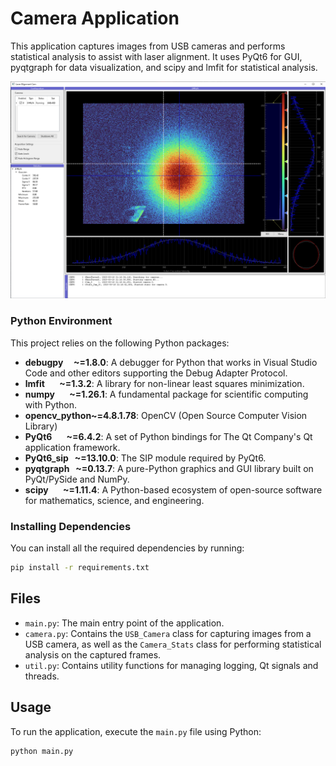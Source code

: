 # Camera Application

This application captures images from USB cameras and performs statistical analysis to assist with laser alignment. It uses PyQt6 for GUI, pyqtgraph for data visualization, and scipy and lmfit for statistical analysis.

![Screenshot](screenshot.png)

### Python Environment

This project relies on the following Python packages:

- **debugpy     ~=1.8.0**: A debugger for Python that works in Visual Studio Code and other editors supporting the Debug Adapter Protocol.
- **lmfit       ~=1.3.2**: A library for non-linear least squares minimization.
- **numpy       ~=1.26.1**: A fundamental package for scientific computing with Python.
- **opencv_python~=4.8.1.78**: OpenCV (Open Source Computer Vision Library)
- **PyQt6       ~=6.4.2**: A set of Python bindings for The Qt Company's Qt application framework.
- **PyQt6_sip   ~=13.10.0**: The SIP module required by PyQt6.
- **pyqtgraph   ~=0.13.7**: A pure-Python graphics and GUI library built on PyQt/PySide and NumPy.
- **scipy       ~=1.11.4**: A Python-based ecosystem of open-source software for mathematics, science, and engineering.

### Installing Dependencies

You can install all the required dependencies by running:

```sh
pip install -r requirements.txt
```


## Files

- `main.py`: The main entry point of the application.
- `camera.py`: Contains the `USB_Camera` class for capturing images from a USB camera, as well as the `Camera_Stats` class for performing statistical analysis on the captured frames.
- `util.py`: Contains utility functions for managing logging, Qt signals and threads.


## Usage

To run the application, execute the `main.py` file using Python:

```bash
python main.py